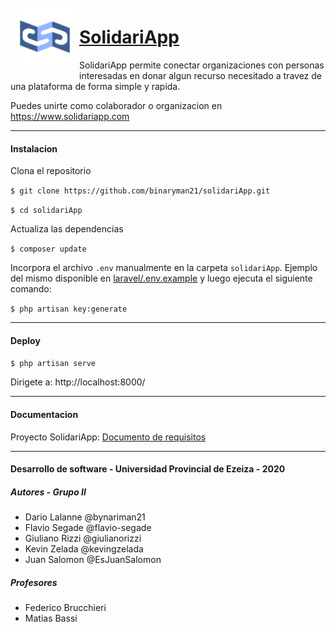 <img align="Left" width="90" height="90" style="padding: 10px" src="solidariApp/public/assets/img/app-logo/Logo - Medio.png" alt="SolidariApp Logo">

# [SolidariApp](https://www.SolidariApp.com "SolidariApp Web Page")

SolidariApp permite conectar organizaciones con personas interesadas en donar algun recurso necesitado a travez de una plataforma de forma simple y rapida. 

Puedes unirte como colaborador o organizacion en https://www.solidariapp.com

---

#### Instalacion

Clona el repositorio

 `$ git clone https://github.com/binaryman21/solidariApp.git`

 `$ cd solidariApp`

Actualiza las dependencias

`$ composer update`

Incorpora el archivo `.env` manualmente en la carpeta `solidariApp`.
Ejemplo del mismo disponible en [laravel/.env.example](https://github.com/laravel/laravel/blob/master/.env.example "laravel/.env.example") y luego ejecuta el siguiente comando:

`$ php artisan key:generate`

---

#### Deploy

`$ php artisan serve`

Dirigete a: http://localhost:8000/

---

#### Documentacion

 Proyecto SolidariApp: [Documento de requisitos](https://docs.google.com/document/d/179b1s37myFMsTPGYTvLcGfkKxK6xCkuOezv0wqIAO0Q/edit?usp=sharing "Documento de requisitos")


----

#### Desarrollo de software  - Universidad Provincial de Ezeiza - 2020

##### Autores - Grupo II

- Dario Lalanne @bynariman21
- Flavio Segade @flavio-segade
- Giuliano Rizzi @giulianorizzi
- Kevin Zelada @kevingzelada
- Juan Salomon @EsJuanSalomon

##### Profesores
- Federico Brucchieri
- Matias Bassi
